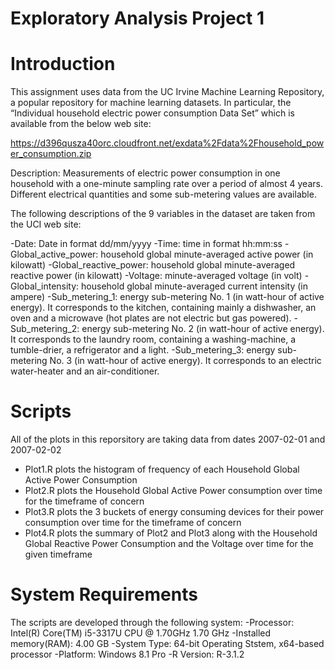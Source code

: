# Exploratory Analysis Project 1

Introduction
============
This assignment uses data from the UC Irvine Machine Learning Repository, a popular repository for machine learning datasets. In particular,  the “Individual household electric power consumption Data Set” which is available from the below web site:

https://d396qusza40orc.cloudfront.net/exdata%2Fdata%2Fhousehold_power_consumption.zip

Description: Measurements of electric power consumption in one household with a one-minute sampling rate over a period of almost 4 years. Different electrical quantities and some sub-metering values are available.

The following descriptions of the 9 variables in the dataset are taken from the UCI web site:

-Date: Date in format dd/mm/yyyy
-Time: time in format hh:mm:ss
-Global_active_power: household global minute-averaged active power (in kilowatt)
-Global_reactive_power: household global minute-averaged reactive power (in kilowatt)
-Voltage: minute-averaged voltage (in volt)
-Global_intensity: household global minute-averaged current intensity (in ampere)
-Sub_metering_1: energy sub-metering No. 1 (in watt-hour of active energy). It corresponds to the kitchen, containing mainly a dishwasher, an oven and a microwave (hot plates are not electric but gas powered).
-Sub_metering_2: energy sub-metering No. 2 (in watt-hour of active energy). It corresponds to the laundry room, containing a washing-machine, a tumble-drier, a refrigerator and a light.
-Sub_metering_3: energy sub-metering No. 3 (in watt-hour of active energy). It corresponds to an electric water-heater and an air-conditioner.

Scripts
========
All of the plots in this reporsitory are taking data from dates 2007-02-01 and 2007-02-02
- Plot1.R plots the histogram of frequency of each Household Global Active Power Consumption
- Plot2.R plots the Household Global Active Power consumption over time for the timeframe of concern
- Plot3.R plots the 3 buckets of energy consuming devices for their power consumption over time for the timeframe of concern
- Plot4.R plots the summary of Plot2 and Plot3 along with the Household Global Reactive Power Consumption and the Voltage over time for the given timeframe

System Requirements
=====================
The scripts are developed through the following system:
-Processor: Intel(R) Core(TM) i5-3317U CPU @ 1.70GHz 1.70 GHz
-Installed memory(RAM): 4.00 GB
-System Type: 64-bit Operating Ststem, x64-based processor
-Platform: Windows 8.1 Pro
-R Version: R-3.1.2
